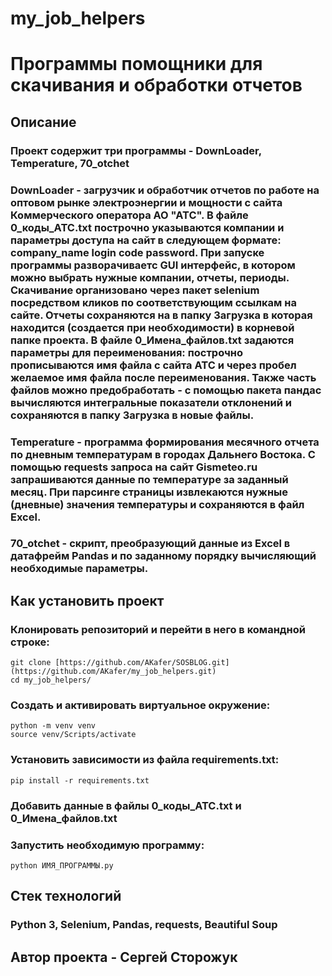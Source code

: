 # my_job_helpers

# Программы помощники для скачивания и обработки отчетов

## Описание

### Проект содержит три программы - DownLoader, Temperature, 70_otchet

### DownLoader - загрузчик и обработчик отчетов по работе на оптовом рынке электроэнергии и мощности с сайта Коммерческого оператора АО "АТС". В файле 0_коды_АТС.txt построчно указываются компании и параметры доступа на сайт в следующем формате: company_name login code password. При запуске программы разворачиваетс GUI интерфейс, в котором можно выбрать нужные компании, отчеты, периоды. Скачивание организовано через пакет selenium посредством кликов по соответствующим ссылкам на сайте. Отчеты сохраняются на в папку Загрузка в которая находится (создается при необходимости) в корневой папке проекта. В файле 0_Имена_файлов.txt задаются параметры для переименования: построчно прописываются имя файла с сайта АТС и через пробел желаемое имя файла после переименования. Также часть файлов можно предобработать - с помощью пакета пандас вычисляются интегральные показатели отклонений и сохраняются в папку Загрузка в новые файлы.

### Temperature - программа формирования месячного отчета по дневным температурам в городах Дальнего Востока. С помощью requests запроса на сайт Gismeteo.ru запрашиваются данные по температуре за заданный месяц. При парсинге страницы извлекаются нужные (дневные) значения температуры и сохраняются в файл Excel.

### 70_otchet - скрипт, преобразующий данные из Excel в датафрейм Pandas и по заданному порядку вычисляющий необходимые параметры.

## Как установить проект

### Клонировать репозиторий и перейти в него в командной строке:

```
git clone [https://github.com/AKafer/SOSBLOG.git](https://github.com/AKafer/my_job_helpers.git)
cd my_job_helpers/
```

### Создать и активировать виртуальное окружение:

```
python -m venv venv
source venv/Scripts/activate
```

### Установить зависимости из файла requirements.txt:

```
pip install -r requirements.txt
```

### Добавить данные в файлы 0_коды_АТС.txt и 0_Имена_файлов.txt


### Запустить необходимую программу:

```
python ИМЯ_ПРОГРАММЫ.py
```

## Стек технологий

### Python 3, Selenium, Pandas, requests, Beautiful Soup

## Автор проекта - Сергей Сторожук
